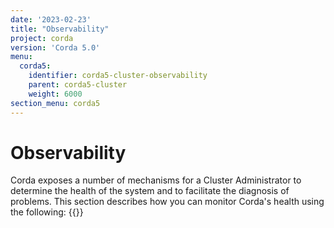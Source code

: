 ```yaml
---
date: '2023-02-23'
title: "Observability"
project: corda
version: 'Corda 5.0'
menu:
  corda5:
    identifier: corda5-cluster-observability
    parent: corda5-cluster
    weight: 6000
section_menu: corda5
---
```

# Observability
Corda exposes a number of mechanisms for a Cluster Administrator to determine the health of the system and to facilitate the diagnosis of problems.
This section describes how you can monitor Corda's health using the following:
{{<childpages>}}
